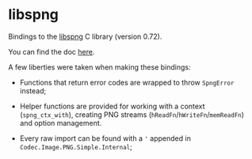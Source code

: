 # libspng

Bindings to the [libspng](http://www.libspng.org) C library (version 0.72).

You can find the doc [here](https://libspng.org/docs/).

A few liberties were taken when making these bindings:

- Functions that return error codes are wrapped to throw `SpngError` instead;

- Helper functions are provided for working with a context (`spng_ctx_with`),
  creating PNG streams (`hReadFn`/`hWriteFn`/`memReadFn`) and option management.

- Every raw import can be found with a `'` appended in `Codec.Image.PNG.Simple.Internal`;
